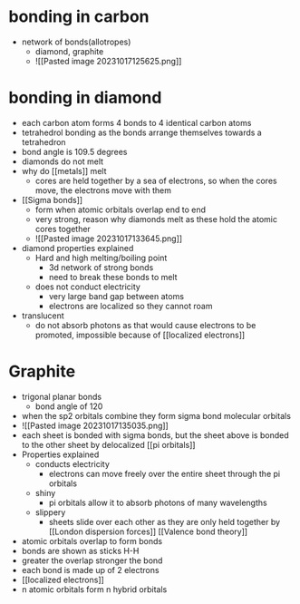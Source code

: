 # bonding in carbon
- network of bonds(allotropes)
	- diamond, graphite 
	- ![[Pasted image 20231017125625.png]]
# bonding in diamond
- each carbon atom forms 4 bonds to 4 identical carbon atoms
- tetrahedrol bonding as the bonds arrange themselves towards a tetrahedron
- bond angle is 109.5 degrees
- diamonds do not melt
- why do [[metals]] melt
	-  cores are held together by a sea of electrons, so when the cores move, the electrons move with them
- [[Sigma bonds]]
	- form when atomic orbitals overlap end to end
	- very strong, reason why diamonds melt as these hold the atomic cores together
	- ![[Pasted image 20231017133645.png]]
- diamond properties explained
	- Hard and high melting/boiling point
		- 3d network of strong bonds
		- need to break these bonds to melt
	- does not conduct electricity
		- very large band gap between atoms
		- electrons are localized so they cannot roam
- translucent
	- do not absorb photons as that would cause electrons to be promoted, impossible because of [[localized electrons]]
# Graphite
- trigonal planar bonds
	- bond angle of 120
- when the sp2 orbitals combine they form sigma bond molecular orbitals
- ![[Pasted image 20231017135035.png]]
- each sheet is bonded with sigma bonds, but the sheet above is bonded to the other sheet by delocalized [[pi orbitals]]
- Properties explained
	- conducts electricity
		- electrons can move freely over the entire sheet through the pi orbitals
	- shiny
		- pi orbitals allow it to absorb photons of many wavelengths
	- slippery
		- sheets slide over each other as they are only held together by [[London dispersion forces]]
[[Valence bond theory]]
- atomic orbitals overlap to form bonds
- bonds are shown as sticks H-H
- greater the overlap stronger the bond
- each bond is made up of 2 electrons
- [[localized electrons]]
- n atomic orbitals form n hybrid orbitals


